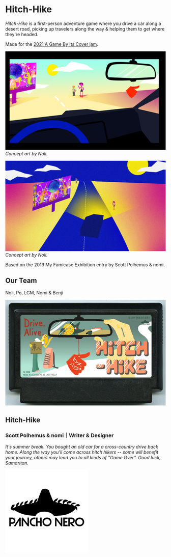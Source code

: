 # Hitch-Hike

*Hitch-Hike* is a first-person adventure game where you drive a car along a desert road, picking up travelers along the way & helping them to get where they're headed.

Made for the [2021 A Game By Its Cover jam](https://itch.io/jam/a-game-by-its-cover-2021).

![Concept art for Hitch-Hike -- POV inside the car](Assets/Concepts/unknown-1.png)
*Concept art by Noli.*

![Concept art for Hitch-Hike -- POV above the car](Assets/Concepts/Famicase6.jpg)
*Concept art by Noli.*

Based on the 2019 My Famicase Exhibition entry by Scott Polhemus & nomi.

## Our Team
Noli, Po, LGM, Nomi & Benji

![Image of the Hitch-Hike cart](215.jpg)
## Hitch-Hike
### Scott Polhemus & nomi｜Writer & Designer
*It's summer break. You bought an old car for a cross-country drive back home. Along the way you'll come across hitch hikers -- some will benefit your journey, others may lead you to all kinds of "Game Over". Good luck, Samaritan.*

![Image of the Pancho Nero studio logo](215_i.jpg)